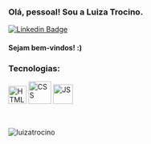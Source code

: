 <h3> Olá, pessoal! Sou a Luiza Trocino. </h3>

[![Linkedin Badge](https://img.shields.io/badge/-LinkedIn-blue?style=flat-square&logo=Linkedin&logoColor=white&link=https://www.linkedin.com/in/luizatrocino/)](https://www.linkedin.com/in/luizatrocino/)

<h4> Sejam bem-vindos! :) </h4>

<h3> Tecnologias: </h3>

<p align="left">
<img src="https://cdn.jsdelivr.net/gh/devicons/devicon/icons/html5/html5-original.svg" alt="HTML 5" width="36px" /> 
<img src="https://cdn.jsdelivr.net/gh/devicons/devicon/icons/css3/css3-original-wordmark.svg" alt="CSS" width="45px" />
<img src="https://cdn.jsdelivr.net/gh/devicons/devicon/icons/javascript/javascript-original.svg" alt="JS" width="39px"/>
</p>
<br>

<p><img align="left" style="display:block;" src="https://github-readme-stats.vercel.app/api/top-langs?username=luizatrocino&show_icons=true&locale=en&layout=compact" alt="luizatrocino" /></p>





